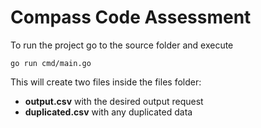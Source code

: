 # Compass Code Assessment 

To run the project go to the source folder and execute
```
go run cmd/main.go
```

This will create two files inside the files folder:

* **output.csv** with the desired output request
* **duplicated.csv** with any duplicated data